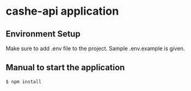 cashe-api application
=====================

Environment Setup
-----------------
Make sure to add .env file to the project. Sample .env.example is given.

Manual to start the application
-------------------------------

```
$ npm install
```